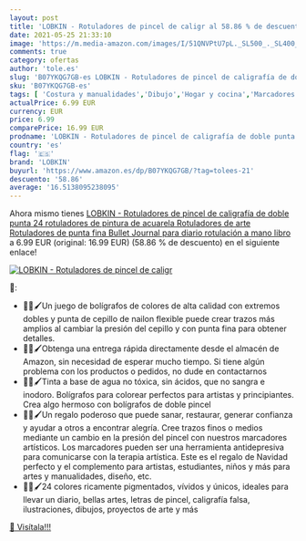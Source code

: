 ```yaml
---
layout: post
title: 'LOBKIN - Rotuladores de pincel de caligr al 58.86 % de descuento'
date: 2021-05-25 21:33:10
image: 'https://m.media-amazon.com/images/I/51QNVPtU7pL._SL500_._SL400_.jpg'
comments: true
category: ofertas
author: 'tole.es'
slug: 'B07YKQG7GB-es LOBKIN - Rotuladores de pincel de caligrafía de doble...'
sku: 'B07YKQG7GB-es'
tags: [ 'Costura y manualidades','Dibujo','Hogar y cocina','Marcadores','Materiales de dibujo','lobkin','rotuladores', ]
actualPrice: 6.99 EUR
currency: EUR
price: 6.99
comparePrice: 16.99 EUR
prodname: 'LOBKIN - Rotuladores de pincel de caligrafía de doble punta  24 rotuladores de pintura de acuarela Rotuladores de arte Rotuladores de punta fina Bullet Journal para diario  rotulación a mano  libro'
country: 'es'
flag: '🇪🇸'
brand: 'LOBKIN'
buyurl: 'https://www.amazon.es/dp/B07YKQG7GB/?tag=tolees-21'
descuento: '58.86'
average: '16.5138095238095'
---
```


Ahora mismo tienes [LOBKIN - Rotuladores de pincel de caligrafía de doble punta  24 rotuladores de pintura de acuarela Rotuladores de arte Rotuladores de punta fina Bullet Journal para diario  rotulación a mano  libro](https://www.amazon.es/dp/B07YKQG7GB/?tag=tolees-21) a 6.99 EUR (original: 16.99 EUR) (58.86 %  de descuento) en el siguiente enlace!

[![LOBKIN - Rotuladores de pincel de caligr](https://m.media-amazon.com/images/I/51QNVPtU7pL._SL500_._SL400_.jpg)](https://www.amazon.es/dp/B07YKQG7GB/?tag=tolees-21)

🔎:

- 🌈💘🖌Un juego de bolígrafos de colores de alta calidad con extremos dobles y punta de cepillo de nailon flexible puede crear trazos más amplios al cambiar la presión del cepillo y con punta fina para obtener detalles.
- 🌈💘🖌Obtenga una entrega rápida directamente desde el almacén de Amazon, sin necesidad de esperar mucho tiempo. Si tiene algún problema con los productos o pedidos, no dude en contactarnos
- 🌈💘🖌Tinta a base de agua no tóxica, sin ácidos, que no sangra e inodoro. Bolígrafos para colorear perfectos para artistas y principiantes. Crea algo hermoso con bolígrafos de doble pincel
- 🌈💘🖌Un regalo poderoso que puede sanar, restaurar, generar confianza y ayudar a otros a encontrar alegría. Cree trazos finos o medios mediante un cambio en la presión del pincel con nuestros marcadores artísticos. Los marcadores pueden ser una herramienta antidepresiva para comunicarse con la terapia artística. Este es el regalo de Navidad perfecto y el complemento para artistas, estudiantes, niños y más para artes y manualidades, diseño, etc.
- 🌈💘🖌24 colores ricamente pigmentados, vívidos y únicos, ideales para llevar un diario, bellas artes, letras de pincel, caligrafía falsa, ilustraciones, dibujos, proyectos de arte y más

[🛒 Visítala!!!](https://www.amazon.es/dp/B07YKQG7GB/?tag=tolees-21)
